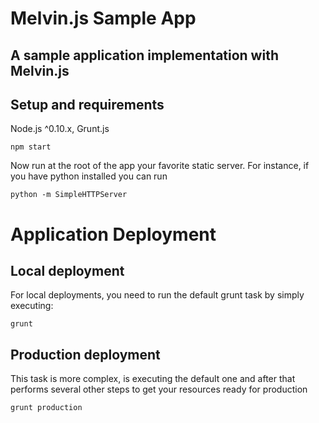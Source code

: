 # Melvin.js Sample App
## A sample application implementation with Melvin.js

## Setup and requirements
Node.js ^0.10.x, Grunt.js

    npm start
    
Now run at the root of the app your favorite static server. For instance, if you have python installed you can run

    python -m SimpleHTTPServer
    
# Application Deployment
## Local deployment
For local deployments, you need to run the default grunt task by simply executing:

    grunt
    
## Production deployment
This task is more complex, is executing the default one and after that performs several other steps to get your resources
ready for production

    grunt production